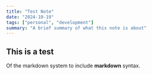 ```yaml
---
title: "Test Note"
date: "2024-10-19"
tags: ["personal", "development"]
summary: "A brief summary of what this note is about"
---
```


## This is a test

Of the markdown system to include **markdown** syntax.
